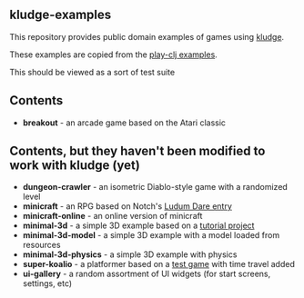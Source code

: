 ## kludge-examples
This repository provides public domain examples of games using [kludge](https://github.com/ayegill/kludge).

These examples are copied from the [play-clj examples](https://github.com/oakes/play-clj-examples).

This should be viewed as a sort of test suite

## Contents

* **breakout** - an arcade game based on the Atari classic

## Contents, but they haven't been modified to work with kludge (yet)
* **dungeon-crawler** - an isometric Diablo-style game with a randomized level
* **minicraft** - an RPG based on Notch's [Ludum Dare entry](http://www.ludumdare.com/compo/ludum-dare-22/?action=preview&uid=398)
* **minicraft-online** - an online version of minicraft
* **minimal-3d** - a simple 3D example based on a [tutorial project](http://www.gamefromscratch.com/post/2014/01/10/LibGDX-minimal-3D-app.aspx)
* **minimal-3d-model** - a simple 3D example with a model loaded from resources
* **minimal-3d-physics** - a simple 3D example with physics
* **super-koalio** - a platformer based on a [test game](https://github.com/libgdx/libgdx/blob/master/tests/gdx-tests/src/com/badlogic/gdx/tests/superkoalio/SuperKoalio.java) with time travel added
* **ui-gallery** - a random assortment of UI widgets (for start screens, settings, etc)
